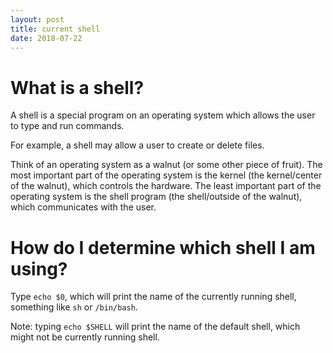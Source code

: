 ```yaml
---
layout: post
title: current shell
date: 2018-07-22
---
```


# What is a shell?

A shell is a special program on an operating system which allows the user to type and run commands.

For example, a shell may allow a user to create or delete files.

Think of an operating system as a walnut (or some other piece of fruit). The most important part of the operating system is the kernel (the kernel/center of the walnut), which controls the hardware. The least important part of the operating system is the shell program (the shell/outside of the walnut), which communicates with the user.

# How do I determine which shell I am using?

Type ```echo $0```, which will print the name of the currently running shell, something like ```sh``` or ```/bin/bash```.

Note: typing ```echo $SHELL``` will print the name of the default shell, which might not be currently running shell.
